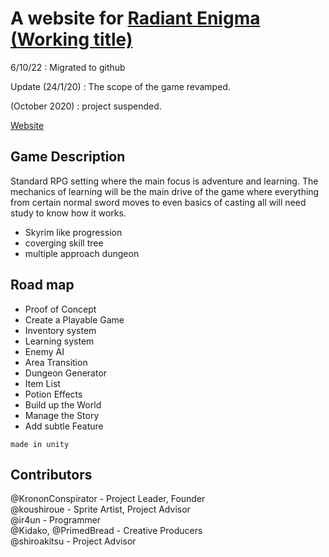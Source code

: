 # A website for [Radiant Enigma  (Working title)](https://eastern-legion.github.io/soulslinked/index.html)

6/10/22 : Migrated to github  

Update (24/1/20) : The scope of the game revamped.  

(October 2020) : project suspended.  

[Website](https://eastern-legion.github.io/soulslinked/index.html)

## Game Description

Standard RPG setting where the main focus is adventure and learning.
The mechanics of learning will be the main drive of the game where everything from certain normal sword moves to even basics of casting all will need study to know how it works.

- Skyrim like progression
- coverging skill tree
- multiple approach dungeon

## Road map

- Proof of Concept  
- Create a Playable Game
- Inventory system
- Learning system
- Enemy AI
- Area Transition
- Dungeon Generator
- Item List
- Potion Effects
- Build up the World
- Manage the Story
- Add subtle Feature

`made in unity`

## Contributors

@KrononConspirator - Project Leader, Founder  
@koushiroue - Sprite Artist, Project Advisor  
@ir4un - Programmer  
@Kidako, @PrimedBread - Creative Producers  
@shiroakitsu - Project Advisor  
